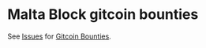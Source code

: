 # Malta Block gitcoin bounties

See [Issues](https://github.com/maltablock/gitcoin/issues) for [Gitcoin Bounties](https://gitcoin.co/explorer?network=mainnet&idx_status=open&applicants=ALL&order_by=-web3_created).